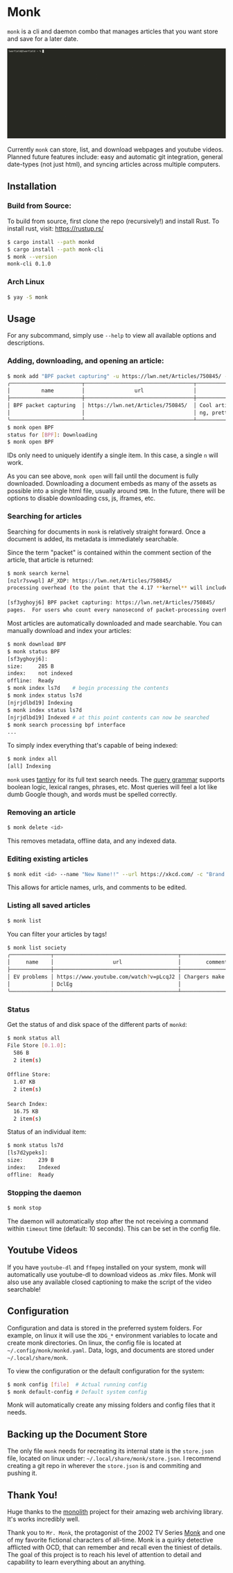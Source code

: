 # Monk

`monk` is a cli and daemon combo that manages articles that you want store and save for a later date.

![monk demo](./demo.gif)

Currently `monk` can store, list, and download webpages and youtube videos. 
Planned future features include: easy and automatic git integration, general date-types (not just html), 
and syncing articles across multiple computers.

## Installation

### Build from Source:

To build from source, first clone the repo (recursively!) and install Rust. To install rust, visit: https://rustup.rs/

```sh
$ cargo install --path monkd
$ cargo install --path monk-cli
$ monk --version
monk-cli 0.1.0
```

### Arch Linux

```sh
$ yay -S monk
```

## Usage

For any subcommand, simply use `--help` to view all available options and descriptions.

### Adding, downloading, and opening an article:
```sh
$ monk add "BPF packet capturing" -u https://lwn.net/Articles/750845/ -c "Cool article about fast packet capturing, pretty pictures\!" -t networking linux
╭───────────────────────┬───────────────────────────────────┬────────────────────────────────────────┬───────────────┬───────────────────┬─────────────╮
│          name         │                url                │                 comment                │      date     │        tags       │      id     │
├───────────────────────┼───────────────────────────────────┼────────────────────────────────────────┼───────────────┼───────────────────┼─────────────┤
│ BPF packet capturing  │ https://lwn.net/Articles/750845/  │ Cool article about fast packet capturi │  Mar 14, 2021 │ linux, networking │  sf3yghoyj6 │
│                       │                                   │ ng, pretty pictures\!                  │               │                   │             │
╰───────────────────────┴───────────────────────────────────┴────────────────────────────────────────┴───────────────┴───────────────────┴─────────────╯
$ monk open BPF
status for [BPF]: Downloading
$ monk open BPF
```
IDs only need to uniquely identify a single item. In this case, a single `n` will work.

As you can see above, `monk open` will fail until the document is fully downloaded. Downloading a document embeds as many of the assets as possible into a single html file, usually around `5MB`. In the future, there will be options to disable downloading css, js, iframes, etc.

### Searching for articles

Searching for documents in `monk` is relatively straight forward. Once a document is added, its metadata is immediately searchable.

Since the term "packet" is contained within the comment section of the article, that article is returned:
```sh
$ monk search kernel
[nzlr7svwpl] AF_XDP: https://lwn.net/Articles/750845/
processing overhead (to the point that the 4.17 **kernel** will include some painstaking enhancements to the BPF JIT

[sf3yghoyj6] BPF packet capturing: https://lwn.net/Articles/750845/
pages.  For users who count every nanosecond of packet-processing overhead (to the point that the 4.17 **kernel** will
```

Most articles are automatically downloaded and made searchable. You can manually download and index your articles:
```sh
$ monk download BPF
$ monk status BPF
[sf3yghoyj6]:
size:     285 B
index:    not indexed
offline:  Ready
$ monk index ls7d    # begin processing the contents
$ monk index status ls7d
[njrjdlbd19] Indexing
$ monk index status ls7d
[njrjdlbd19] Indexed # at this point contents can now be searched
$ monk search processing bpf interface
...
```

To simply index everything that's capable of being indexed:
```sh
$ monk index all
[all] Indexing
```

`monk` uses [tantivy](https://github.com/tantivy-search/tantivy) for its full text search needs. The [query grammar](https://docs.rs/tantivy/0.12.0/tantivy/query/struct.QueryParser.html) supports boolean logic, lexical ranges, phrases, etc. Most queries will feel a lot like dumb Google though, and words must be spelled correctly.

### Removing an article
```sh
$ monk delete <id>
```
This removes metadata, offline data, and any indexed data.

### Editing existing articles
```sh
$ monk edit <id> --name "New Name!!" --url https://xkcd.com/ -c "Brand new comment!"
```
This allows for article names, urls, and comments to be edited.

### Listing all saved articles
```sh
$ monk list
```

You can filter your articles by tags!
```sh
$ monk list society
╭─────────────┬────────────────────────────────────────┬───────────────────────┬───────────────┬─────────┬─────────────╮
│     name    │                   url                  │        comment        │      date     │   tags  │      id     │
├─────────────┼────────────────────────────────────────┼───────────────────────┼───────────────┼─────────┼─────────────┤
│ EV problems │ https://www.youtube.com/watch?v=pLcqJ2 │ Chargers make boi sad │  Mar 14, 2021 │ society │  tzsfgvprl8 │
│             │ DclEg                                  │                       │               │         │             │
╰─────────────┴────────────────────────────────────────┴───────────────────────┴───────────────┴─────────┴─────────────╯
```

### Status

Get the status of and disk space of the different parts of `monkd`:
```sh
$ monk status all
File Store [0.1.0]:
  586 B
  2 item(s)

Offline Store:
  1.07 KB
  2 item(s)

Search Index:
  16.75 KB
  2 item(s)
```
Status of an individual item:
```sh
$ monk status ls7d
[ls7d2ypeks]:
size:     239 B
index:    Indexed
offline:  Ready
```

### Stopping the daemon
```sh
$ monk stop
```

The daemon will automatically stop after the not receiving a command within `timeout` time (default: 10 seconds). This can be set in the config file.

## Youtube Videos
If you have `youtube-dl` and `ffmpeg` installed on your system, monk will automatically use youtube-dl to download videos as .mkv files.
Monk will also use any available closed captioning to make the script of the video searchable!

## Configuration

Configuration and data is stored in the preferred system folders. For example, on linux it will use the `XDG_*` environment variables to locate and create monk directories. On linux, the config file is located at `~/.config/monk/monkd.yaml`. Data, logs, and documents are stored under `~/.local/share/monk`.

To view the configuration or the default configuration for the system:

```sh
$ monk config [file]  # Actual running config
$ monk default-config # Default system config
```

Monk will automatically create any missing folders and config files that it needs.

## Backing up the Document Store

The only file `monk` needs for recreating its internal state is the `store.json` file, located on linux under: `~/.local/share/monk/store.json`. I recommend creating a git repo in wherever the `store.json` is and commiting and pushing it.

## Thank You!

Huge thanks to the [monolith](https://github.com/Y2Z/monolith) project for their amazing web archiving library. It's works incredibly well.

Thank you to `Mr. Monk`, the protagonist of the 2002 TV Series [Monk](https://en.wikipedia.org/wiki/Monk_(TV_series)) and one of my favorite fictional characters of all-time. Monk is a quirky detective afflicted with OCD, that can remember and recall even the tiniest of details. The goal of this project is to reach his level of attention to detail and capability to learn everything about an anything.
